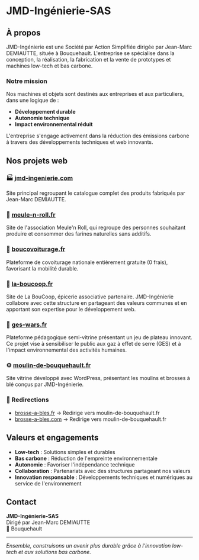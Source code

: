 # JMD-Ingénierie-SAS

## À propos

JMD-Ingénierie est une Société par Action Simplifiée dirigée par Jean-Marc DEMIAUTTE, située à Bouquehault. L'entreprise se spécialise dans la conception, la réalisation, la fabrication et la vente de prototypes et machines low-tech et bas carbone.

### Notre mission

Nos machines et objets sont destinés aux entreprises et aux particuliers, dans une logique de :
- **Développement durable**
- **Autonomie technique** 
- **Impact environnemental réduit**

L'entreprise s'engage activement dans la réduction des émissions carbone à travers des développements techniques et web innovants.

## Nos projets web

### 🏭 [jmd-ingenierie.com](https://jmd-ingenierie.com)
Site principal regroupant le catalogue complet des produits fabriqués par Jean-Marc DEMIAUTTE.

### 🌾 [meule-n-roll.fr](https://meule-n-roll.fr)
Site de l'association Meule'n Roll, qui regroupe des personnes souhaitant produire et consommer des farines naturelles sans additifs.

### 🚗 [boucovoiturage.fr](https://boucovoiturage.fr)
Plateforme de covoiturage nationale entièrement gratuite (0 frais), favorisant la mobilité durable.

### 🛒 [la-boucoop.fr](https://la-boucoop.fr)
Site de La BouCoop, épicerie associative partenaire. JMD-Ingénierie collabore avec cette structure en partageant des valeurs communes et en apportant son expertise pour le développement web.

### 🎲 [ges-wars.fr](https://ges-wars.fr)
Plateforme pédagogique semi-vitrine présentant un jeu de plateau innovant. Ce projet vise à sensibiliser le public aux gaz à effet de serre (GES) et à l'impact environnemental des activités humaines.

### ⚙️ [moulin-de-bouquehault.fr](https://moulin-de-bouquehault.fr)
Site vitrine développé avec WordPress, présentant les moulins et brosses à blé conçus par JMD-Ingénierie.

### 🔗 Redirections
- [brosse-a-bles.fr](https://brosse-a-bles.fr) → Redirige vers moulin-de-bouquehault.fr
- [brosse-a-bles.com](https://brosse-a-bles.com) → Redirige vers moulin-de-bouquehault.fr

## Valeurs et engagements

- **Low-tech** : Solutions simples et durables
- **Bas carbone** : Réduction de l'empreinte environnementale
- **Autonomie** : Favoriser l'indépendance technique
- **Collaboration** : Partenariats avec des structures partageant nos valeurs
- **Innovation responsable** : Développements techniques et numériques au service de l'environnement

## Contact

**JMD-Ingénierie-SAS**  
Dirigé par Jean-Marc DEMIAUTTE  
📍 Bouquehault  

---

*Ensemble, construisons un avenir plus durable grâce à l'innovation low-tech et aux solutions bas carbone.*
